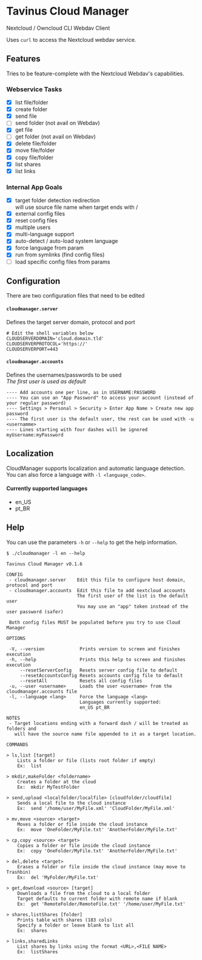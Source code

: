 # Tavinus Cloud Manager
Nextcloud / Owncloud CLI Webdav Client  
  
Uses `curl` to access the Nextcloud webdav service.  
## Features  
Tries to be feature-complete with the Nextcloud Webdav's capabilities.  
### Webservice Tasks
 - [x] list file/folder
 - [x] create folder
 - [x] send file
 - [ ] send folder (not avail on Webdav)
 - [x] get file
 - [ ] get folder (not avail on Webdav)
 - [x] delete file/folder
 - [x] move file/folder
 - [x] copy file/folder
 - [x] list shares
 - [x] list links
### Internal App Goals
 - [x] target folder detection redirection  
will use source file name when target ends with  /
 - [x] external config files
 - [x] reset config files
 - [x] multiple users
 - [x] multi-language support
 - [x] auto-detect / auto-load system language
 - [x] force language from param
 - [x] run from symlinks (find config files)
 - [ ] load specific config files from params
## Configuration
There are two configuration files that need to be edited
#### `cloudmanager.server`
Defines the target server domain, protocol and port
```
# Edit the shell variables below
CLOUDSERVERDOMAIN='cloud.domain.tld'
CLOUDSERVERPROTOCOL='https://'
CLOUDSERVERPORT=443
```
#### `cloudmanager.accounts`
Defines the usernames/passwords to be used  
*The first user is used as default*
```
---- Add accounts one per line, as in USERNAME:PASSWORD
---- You can use an "App Password" to access your account (instead of your regular password)
---- Settings > Personal > Security > Enter App Name > Create new app password
---- The first user is the default user, the rest can be used with -u <usernamme>
---- Lines starting with four dashes will be ignored
myUsername:myPassword
```
## Localization
CloudManager supports localization and automatic language detection.  
You can also force a language with `-l <language_code>`.  
  
#### Currently supported languages
 - en_US
 - pt_BR
## Help
You can use the parameters `-h` or `--help` to get the help information.
```
$ ./cloudmanager -l en --help

Tavinus Cloud Manager v0.1.6

CONFIG
 - cloudmanager.server    Edit this file to configure host domain, protocol and port
 - cloudmanager.accounts  Edit this file to add nextcloud accounts
                          The first user of the list is the default user
                          You may use an "app" token instead of the user password (safer)

 Both config files MUST be populated before you try to use Cloud Manager

OPTIONS

 -V, --version             Prints version to screen and finishes execution
 -h, --help                Prints this help to screen and finishes execution
     --resetServerConfig   Resets server config file to default
     --resetAccountsConfig Resets accounts config file to default
     --resetAll            Resets all config files
 -u, --user <username>     Loads the user <username> from the cloudmanager.accounts file
 -l, --language <lang>     Force the language <lang>
                           Languages currently supported:
                           en_US pt_BR

NOTES
 - Target locations ending with a forward dash / will be treated as folders and
   will have the source name file appended to it as a target location.

COMMANDS

> ls,list [target]
    Lists a folder or file (lists root folder if empty)
    Ex:  list

> mkdir,makeFolder <foldername>
    Creates a folder at the cloud
    Ex:  mkdir MyTestFolder

> send,upload <localfolder/localfile> [cloudfolder/cloudfile]
    Sends a local file to the cloud instance
    Ex:  send '/home/user/MyFile.xml' 'CloudFolder/MyFile.xml'

> mv,move <source> <target>
    Moves a folder or file inside the cloud instance
    Ex:  move 'OneFolder/MyFile.txt' 'AnotherFolder/MyFile.txt'

> cp,copy <source> <target>
    Copies a folder or file inside the cloud instance
    Ex:  copy 'OneFolder/MyFile.txt' 'AnotherFolder/MyFile.txt'

> del,delete <target>
    Erases a folder or file inside the cloud instance (may move to Trashbin)
    Ex:  del 'MyFolder/MyFile.txt'

> get,download <source> [target]
    Downloads a file from the cloud to a local folder
    Target defaults to current folder with remote name if blank
    Ex:  get 'RemoteFolder/RemoteFile.txt' '/home/user/MyFile.txt'

> shares,listShares [folder]
    Prints table with shares (183 cols)
    Specify a folder or leave blank to list all
    Ex:  shares

> links,sharedLinks
    List shares by links using the format <URL>,<FILE NAME>
    Ex:  listShares

```
